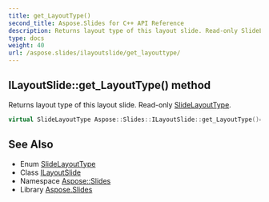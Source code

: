 ```yaml
---
title: get_LayoutType()
second_title: Aspose.Slides for C++ API Reference
description: Returns layout type of this layout slide. Read-only SlideLayoutType.
type: docs
weight: 40
url: /aspose.slides/ilayoutslide/get_layouttype/
---
```

## ILayoutSlide::get_LayoutType() method


Returns layout type of this layout slide. Read-only [SlideLayoutType](../../slidelayouttype/).

```cpp
virtual SlideLayoutType Aspose::Slides::ILayoutSlide::get_LayoutType()=0
```

## See Also

* Enum [SlideLayoutType](../../slidelayouttype/)
* Class [ILayoutSlide](../)
* Namespace [Aspose::Slides](../../)
* Library [Aspose.Slides](../../../)